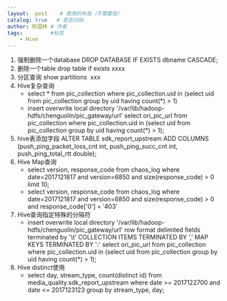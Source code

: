 ```yaml
---
layout:  post    # 使用的布局（不需要改）
catalog: true   # 是否归档
author: 陈国林 # 作者
tags:         #标签
    - Hive
---
```


1. 强制删除一个database
    DROP DATABASE IF EXISTS dbname CASCADE;
2. 删除一个table
    drop table if exists xxxx
3. 分区查询
    show partitions  xxx
4.  Hive复杂查询
    * select * from pic_collection where pic_collection.uid in (select uid from pic_collection group by uid having count(*) > 1)
    * insert overwrite local directory '/var/lib/hadoop-hdfs/chenguolin/pic_gateway/url' select ori_pic_url from pic_collection where pic_collection.uid in (select uid from pic_collection group by uid having count(*) > 1);
5. hive表添加字段
    ALTER TABLE sdk_report_upstream ADD COLUMNS (push_ping_packet_loss_cnt int, push_ping_succ_cnt int, push_ping_total_rtt double);
6. Hive Map查询
    * select version, response_code from chaos_log where date=2017121817 and version=6850 and size(response_code) > 0 limit 10;
    * select version, response_code from chaos_log where date=2017121817 and version=6850 and size(response_code) > 0 and response_code['0'] = '403'
7.  Hive查询指定特殊的分隔符
    * insert overwrite local directory '/var/lib/hadoop-hdfs/chenguolin/pic_gateway/url' row format delimited fields terminated by '\t' COLLECTION ITEMS TERMINATED BY ',' MAP KEYS TERMINATED BY ':' select ori_pic_url from pic_collection where pic_collection.uid in (select uid from pic_collection group by uid having count(*) > 1);
8. Hive distinct使用
    * select day, stream_type, count(distinct id) from media_quality.sdk_report_upstream where date >= 2017122700 and date <= 2017123123 group by stream_type, day;
